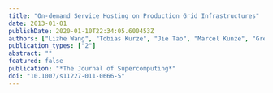 ```yaml
---
title: "On-demand Service Hosting on Production Grid Infrastructures"
date: 2013-01-01
publishDate: 2020-01-10T22:34:05.600453Z
authors: ["Lizhe Wang", "Tobias Kurze", "Jie Tao", "Marcel Kunze", "Gregor von Laszewski"]
publication_types: ["2"]
abstract: ""
featured: false
publication: "*The Journal of Supercomputing*"
doi: "10.1007/s11227-011-0666-5"
---
```


